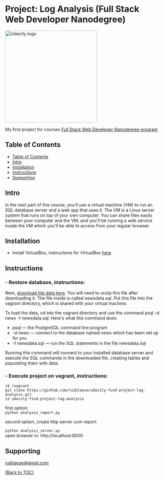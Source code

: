 # Project: Log Analysis (Full Stack Web Developer Nanodegree)

<a href="https://www.udacity.com/">
  <img src="https://s3-us-west-1.amazonaws.com/udacity-content/rebrand/svg/logo.min.svg" width="300" alt="Udacity logo">
</a>


My first project for courses [Full Stack Web Developer Nanodegree program](https://www.udacity.com/course/full-stack-web-developer-nanodegree--nd004)

## Table of Contents

- [Table of Contents](#table-of-contents)
- [Intro](#intro)
- [Installation](#installation)
- [Instructions](#instructions)
- [Supporting](#supporting)

## Intro

In the next part of this course, you'll use a virtual machine (VM) to run an SQL database server and a web app that uses it. The VM is a Linux server system that runs on top of your own computer. You can share files easily between your computer and the VM; and you'll be running a web service inside the VM which you'll be able to access from your regular browser.

## Installation

- Install VirtualBox, instructions for VirtualBox [here](https://github.com/udacity/fullstack-nanodegree-vm)

## Instructions

### - Restore database, instructions:
Next, [download the data here](https://d17h27t6h515a5.cloudfront.net/topher/2016/August/57b5f748_newsdata/newsdata.zip). You will need to unzip this file after downloading it. The file inside is called newsdata.sql. Put this file into the vagrant directory, which is shared with your virtual machine.

To load the data, cd into the vagrant directory and use the command psql -d news -f newsdata.sql.
Here's what this command does:

- psql — the PostgreSQL command line program   
- -d news — connect to the database named news which has been set up for you
- -f newsdata.sql — run the SQL statements in the file newsdata.sql   

Running this command will connect to your installed database server and execute the SQL commands in the downloaded file, creating tables and populating them with data.


### - Execute project on vagrant, instructions:

  `cd /vagrant`    
  `git clone https://github.com/ruiblaese/udacity-fsnd-project-log-analysis.git`   
  `cd udacity-fsnd-project-log-analysis`  

  first option:  
  `python analysis_report.py`  
  
  second option, create http server com report:

  `python analysis_server.py`  
  open browser in: http://localhost:8000


## Supporting 
ruiblaese@gmail.com


[(Back to TOC)](#table-of-contents)